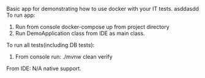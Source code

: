 Basic app for demonstrating how to use docker with your IT tests.
asddasdd
To run app:
1. Run from console docker-compose up from project directory
2. Run DemoApplication class from IDE as main class.

To run all tests(including DB tests):
1. From console run: ./mvnw clean verify

From IDE:
N/A native support.
